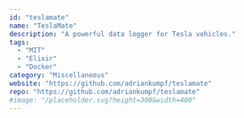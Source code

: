 ```yaml
---
id: "teslamate"
name: "TeslaMate"
description: "A powerful data logger for Tesla vehicles."
tags:
  - "MIT"
  - "Elixir"
  - "Docker"
category: "Miscellaneous"
website: "https://github.com/adriankumpf/teslamate"
repo: "https://github.com/adriankumpf/teslamate"
#image: "/placeholder.svg?height=300&width=400"
---
```


